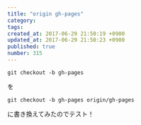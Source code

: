 ```yaml
---
title: "origin gh-pages"
category: 
tags: 
created_at: 2017-06-29 21:50:19 +0900
updated_at: 2017-06-29 21:50:23 +0900
published: true
number: 315
---
```


```
git checkout -b gh-pages 
```
を
```
git checkout -b gh-pages origin/gh-pages
```
に書き換えてみたのでテスト！
